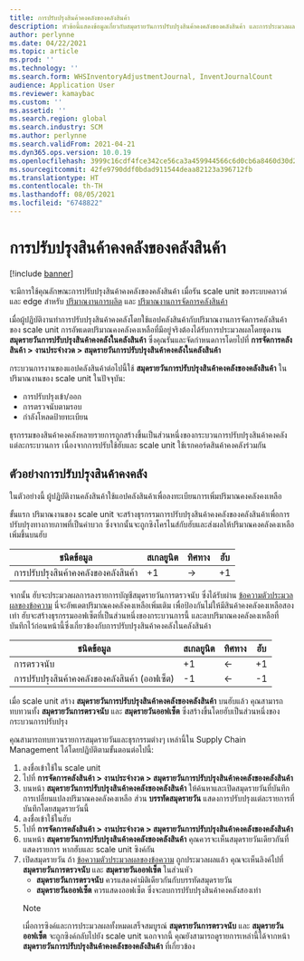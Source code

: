 ```yaml
---
title: การปรับปรุงสินค้าคงคลังของคลังสินค้า
description: หัวข้อนี้แสดงข้อมูลเกี่ยวกับสมุดรายวันการปรับปรุงสินค้าคงคลังของคลังสินค้า และการประมวลผลเมื่อคุณใช้ scale unit
author: perlynne
ms.date: 04/22/2021
ms.topic: article
ms.prod: ''
ms.technology: ''
ms.search.form: WHSInventoryAdjustmentJournal, InventJournalCount
audience: Application User
ms.reviewer: kamaybac
ms.custom: ''
ms.assetid: ''
ms.search.region: global
ms.search.industry: SCM
ms.author: perlynne
ms.search.validFrom: 2021-04-21
ms.dyn365.ops.version: 10.0.19
ms.openlocfilehash: 3999c16cdf4fce342ce56ca3a459944566c6d0cb6a8460d30d2254356e5cba82
ms.sourcegitcommit: 42fe9790ddf0bdad911544deaa82123a396712fb
ms.translationtype: HT
ms.contentlocale: th-TH
ms.lasthandoff: 08/05/2021
ms.locfileid: "6748822"
---
```

# <a name="warehouse-inventory-adjustment"></a>การปรับปรุงสินค้าคงคลังของคลังสินค้า

[!include [banner](../includes/banner.md)]

จะมีการใช้คุณลักษณะการปรับปรุงสินค้าคงคลังของคลังสินค้า เมื่อรัน scale unit ของระบบคลาวด์และ edge สำหรับ [ปริมาณงานการผลิต](cloud-edge-workload-manufacturing.md) และ [ปริมาณงานการจัดการคลังสินค้า](cloud-edge-workload-warehousing.md)

เมื่อผู้ปฏิบัติงานทำการปรับปรุงสินค้าคงคลังโดยใช้แอปคลังสินค้ากับปริมาณงานการจัดการคลังสินค้าของ scale unit การอัพเดตปริมาณคงคลังคงเหลือที่มีอยู่จริงต้องได้รับการประมวลผลโดยชุดงาน **สมุดรายวันการปรับปรุงสินค้าคงคลังในคลังสินค้า** ซึ่งคุณรันและจัดกำหนดการโดยไปที่ **การจัดการคลังสินค้า > งานประจำงวด > สมุดรายวันการปรับปรุงสินค้าคงคลังในคลังสินค้า**

กระบวนการงานของแอปคลังสินค้าต่อไปนี้ใช้ **สมุดรายวันการปรับปรุงสินค้าคงคลังของคลังสินค้า** ในปริมาณงานของ scale unit ในปัจจุบัน:

- การปรับปรุงเข้า/ออก
- การตรวจนับตามรอบ
- กำลังโหลดป้ายทะเบียน

ธุรกรรมของสินค้าคงคลังหลายรายการถูกสร้างขึ้นเป็นส่วนหนึ่งของกระบวนการปรับปรุงสินค้าคงคลังแต่ละกระบวนการ เนื่องจากการปรับใช้ฮับและ scale unit ใช้เรกคอร์ดสินค้าคงคลังร่วมกัน

## <a name="inventory-adjustment-example"></a>ตัวอย่างการปรับปรุงสินค้าคงคลัง

ในตัวอย่างนี้ ผู้ปฏิบัติงานคลังสินค้าใช้แอปคลังสินค้าเพื่อลงทะเบียนการเพิ่มปริมาณคงคลังคงเหลือ

ขั้นแรก ปริมาณงานของ scale unit จะสร้างธุรกรรมการปรับปรุงสินค้าคงคลังของคลังสินค้าเพื่อการปรับปรุงทางกายภาพที่เป็นค่าบวก ซึ่งจากนั้นจะถูกซิงโครไนส์กับฮับและส่งผลให้ปริมาณคงคลังคงเหลือเพิ่มขึ้นบนฮับ

| ชนิดข้อมูล                                    | สเกลยูนิต | ทิศทาง | ฮับ |
|-----------------------------------------|------------|-----------|-----|
| การปรับปรุงสินค้าคงคลังของคลังสินค้า          | +1         | ->        | +1  |

จากนั้น ฮับจะประมวลผลการลงรายการบัญชีสมุดรายวันการตรวจนับ ซึ่งได้รับผ่าน [ข้อความตัวประมวลผลของข้อความ](cloud-edge-message-processor-messages.md) นี่จะอัพเดตปริมาณคงคลังคงเหลือเพิ่มเติม เพื่อป้องกันไม่ให้มีสินค้าคงคลังคงเหลือสองเท่า ฮับจะสร้างธุรกรรมออฟเซ็ตที่เป็นส่วนหนึ่งของกระบวนการนี้ และลบปริมาณคงคลังคงเหลือที่บันทึกไว้ก่อนหน้านี้ซึ่งเกี่ยวข้องกับการปรับปรุงสินค้าคงคลังในคลังสินค้า

| ชนิดข้อมูล                                    | สเกลยูนิต | ทิศทาง | ฮับ |
|-----------------------------------------|------------|-----------|-----|
| การตรวจนับ                                | +1         | <-        | +1  |
| การปรับปรุงสินค้าคงคลังของคลังสินค้า (ออฟเซ็ต) | -1         | <-        | -1  |

เมื่อ scale unit สร้าง **สมุดรายวันการปรับปรุงสินค้าคงคลังของคลังสินค้า** บนฮับแล้ว คุณสามารถทบทวนทั้ง **สมุดรายวันการตรวจนับ** และ **สมุดรายวันออฟเซ็ต** ซึ่งสร้างขึ้นโดยฮับเป็นส่วนหนึ่งของกระบวนการปรับปรุง

คุณสามารถทบทวนรายการสมุดรายวันและธุรกรรมต่างๆ เหล่านี้ใน Supply Chain Management ได้โดยปฏิบัติตามขั้นตอนต่อไปนี้:

1. ลงชื่อเข้าใช้ใน scale unit
1. ไปที่ **การจัดการคลังสินค้า \> งานประจำงวด \> สมุดรายวันการปรับปรุงสินค้าคงคลังของคลังสินค้า**
1. บนหน้า **สมุดรายวันการปรับปรุงสินค้าคงคลังของคลังสินค้า** ให้ค้นหาและเปิดสมุดรายวันที่บันทึกการเปลี่ยนแปลงปริมาณคงคลังคงเหลือ ส่วน **บรรทัดสมุดรายวัน** แสดงการปรับปรุงแต่ละรายการที่บันทึกโดยสมุดรายวันนี้
1. ลงชื่อเข้าใช้ในฮับ
1. ไปที่ **การจัดการคลังสินค้า \> งานประจำงวด \> สมุดรายวันการปรับปรุงสินค้าคงคลังของคลังสินค้า**
1. บนหน้า **สมุดรายวันการปรับปรุงสินค้าคงคลังของคลังสินค้า** คุณควรจะเห็นสมุดรายวันเดียวกันที่แสดงรายการ หากฮับและ scale unit ซิงค์กัน
1. เปิดสมุดรายวัน ถ้า [ข้อความตัวประมวลผลของข้อความ](cloud-edge-message-processor-messages.md) ถูกประมวลผลแล้ว คุณจะเห็นลิงค์ไปที่ **สมุดรายวันการตรวจนับ** และ **สมุดรายวันออฟเซ็ต** ในส่วนหัว
    - **สมุดรายวันการตรวจนับ** ควรแสดงค่ามิติเดียวกันกับบรรทัดสมุดรายวัน
    - **สมุดรายวันออฟเซ็ต** ควรแสดงออฟเซ็ต ซึ่งจะลบการปรับปรุงสินค้าคงคลังสองเท่า
    > [!NOTE]
    > เมื่อการซิงค์และการประมวลผลทั้งหมดเสร็จสมบูรณ์ **สมุดรายวันการตรวจนับ** และ **สมุดรายวันออฟเซ็ต** จะถูกซิงค์กลับไปยัง scale unit นอกจากนี้ คุณยังสามารถดูรายการเหล่านี้ได้จากหน้า **สมุดรายวันการปรับปรุงสินค้าคงคลังของคลังสินค้า** ที่เกี่ยวข้อง
